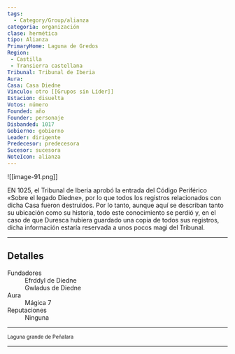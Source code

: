 ```yaml
---
tags:
  - Category/Group/alianza
categoria: organización
clase: hermética
tipo: Alianza
PrimaryHome: Laguna de Gredos 
Region:
 - Castilla 
 - Transierra castellana 
Tribunal: Tribunal de Iberia 
Aura: 
Casa: Casa Diedne
Vinculo: otro [[Grupos sin Líder]]
Estacion: disuelta 
Votos: número
Founded: año
Founder: personaje
Disbanded: 1017
Gobierno: gobierno
Leader: dirigente
Predecesor: predecesora
Sucesor: sucesora
NoteIcon: alianza
---
```

![[image-91.png]]

 <section class="wa-section main-content"><p><span class="dropcap">E</span>N 1025, el Tribunal de Iberia aprobó la entrada del Código Periférico «Sobre el legado Diedne», por lo que todos los registros relacionados con dicha Casa fueron destruidos. Por lo tanto, aunque aquí se describan tanto su ubicación como su historia, todo este conocimiento se perdió y, en el caso de que Duresca hubiera guardado una copia de todos sus registros, dicha información estaría reservada a unos pocos magi del Tribunal.
</p><hr /><p></p></section>  <section data-section-id="sidepanelcontent" class="wa-section public"><h2>Detalles</h2>
<p></p><div class="visibility-toggler" id="22c32f1383c4a84c1caf57889636a0a4"> 
          <dt class="phrase-key">Fundadores</dt>
          <dd class="phrase-value"> Efrddyl de Diedne </dd>
        </div>
<div class="visibility-toggler" id="d41d8cd98f00b204e9800998ecf8427e"> 
          <dt class="phrase-key"></dt>
          <dd class="phrase-value"> Gwladus de Diedne </dd>
        </div>
<div class="visibility-toggler" id="6ed3cf13906dc93a2f205a19e122c640"> 
          <dt class="phrase-key">Aura</dt>
          <dd class="phrase-value"> Mágica 7 </dd>
        </div>
<div class="visibility-toggler" id="d93d97edccfd299baa4b78d61f752604"> 
          <dt class="phrase-key">Reputaciones</dt>
          <dd class="phrase-value"> Ninguna </dd>
        </div><p></p>


</p><hr /><div id="1daa6347f005ad314655de475ae78efd" class="visibility-toggler image-thumb-container user-css-image-thumbnail position-relative padding-10 "><img src="https://worldanvil.com/uploads/images/9af98a4b61738d2e5beb8e6cc4011d1c.webp" alt title="LagunaGrande de Peñalara" /></div><small>Laguna grande de Peñalara</small><p></p><hr />